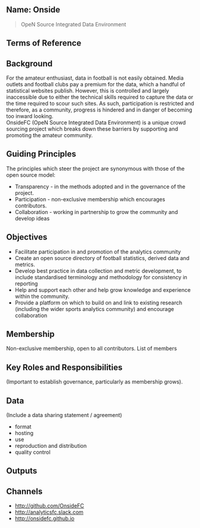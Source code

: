 ## Name: Onside

> OpeN Source Integrated Data Environment

## Terms of Reference

## Background
For the amateur enthusiast, data in football is not easily obtained. Media outlets and football clubs pay a premium for the data, which a handful of statistical websites publish.  However, this is controlled and largely inaccessible due to either the technical skills required to capture the data or the time required to scour such sites.  As such, participation is restricted and therefore, as a community, progress is hindered and in danger of becoming too inward looking.  
OnsideFC (OpeN Source Integrated Data Environment) is a unique crowd sourcing project which breaks down these barriers by supporting and promoting the amateur community.

## Guiding Principles
The principles which steer the project are synonymous with those of the open source model:
+ Transparency - in the methods adopted and in the governance of the project.
+ Participation - non-exclusive membership which encourages contributors.
+ Collaboration - working in partnership to grow the community and develop ideas

## Objectives
+ Facilitate participation in and promotion of the analytics community
+ Create an open source directory of football statistics, derived data and metrics.
+ Develop best practice in data collection and metric development, to include standardised terminology and methodology for consistency in reporting
+ Help and support each other and help grow knowledge and experience within the community.
+ Provide a platform on which to build on and link to existing research (including the wider sports analytics community) and encourage collaboration

## Membership
Non-exclusive membership, open to all contributors.
List of members

## Key Roles and Responsibilities
(Important to establish governance, particularly as membership grows).

## Data
(Include a data sharing statement / agreement)
+ format
+ hosting
+ use
+ reproduction and distribution
+ quality control

## Outputs

## Channels

+ http://github.com/OnsideFC
+ http://analyticsfc.slack.com
+ http://onsidefc.github.io

